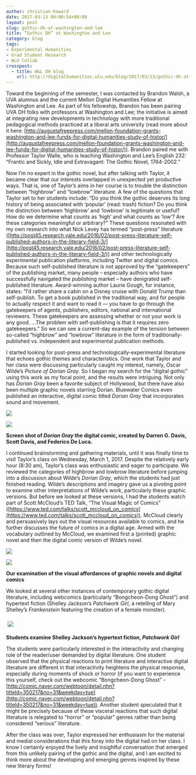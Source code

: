 ```yaml
---
author: christian-howard
date: 2017-03-13 09:00:54+00:00
layout: post
slug: gothic-dh-at-washington-and-lee
title: “Gothic DH” at Washington and Lee
category: blog
tags:
- Experimental Humanities
- Grad Student Research
- WLU Collab
crosspost:
  - title: W&L DH blog
    url: http://digitalhumanities.wlu.edu/blog/2017/03/13/gothic-dh-at-washington-and-lee/
---
```


Toward the beginning of the semester, I was contacted by Brandon Walsh, a UVA alumnus and the current Mellon Digital Humanities Fellow at Washington and Lee. As part of his fellowship, Brandon has been pairing UVA DH folks with professors at Washington and Lee; the initiative is aimed at integrating new developments in technology with more traditional pedagogical methods practiced at a liberal arts university (read more about it here: [http://augustafreepress.com/mellon-foundation-grants-washington-and-lee-funds-for-digital-humanities-study-of-histor/](http://augustafreepress.com/mellon-foundation-grants-washington-and-lee-funds-for-digital-humanities-study-of-histor/)). Brandon paired me with Professor Taylor Walle, who is teaching Washington and Lee’s English 232: “Frantic and Sickly, Idle and Extravagant: The Gothic Novel, 1764-2002.”

Now I’m no expert in the gothic novel, but after talking with Taylor, it became clear that our interests overlapped in unexpected yet productive ways. That is, one of Taylor’s aims in her course is to trouble the distinction between “highbrow” and “lowbrow” literature. A few of the questions that Taylor set to her students include: “Do you think the gothic deserves its long history of being associated with ‘popular’ (read: trash) fiction? Do you think the distinction between ‘highbrow’ and ‘lowbrow’ is legitimate or useful? How do we determine what counts as ‘high’ and what counts as ‘low’? Are these categories meaningful or arbitrary?” These questions resonated with my own research into what Nick Levey has termed “post-press” literature ([http://post45.research.yale.edu/2016/02/post-press-literature-self-published-authors-in-the-literary-field-3/](http://post45.research.yale.edu/2016/02/post-press-literature-self-published-authors-in-the-literary-field-3/)) and other technologically experimental publication platforms, including Twitter and digital comics. Because such self-published literature is not approved by the “gatekeepers” of the publishing market, many people – especially authors who have successfully navigated the publishing market – have denigrated self-published literature. Award-winning author Laurie Gough, for instance, states: “I’d rather share a cabin on a Disney cruise with Donald Trump than self-publish. To get a book published in the traditional way, and for people to actually respect it and want to read it &mdash; you have to go through the gatekeepers of agents, publishers, editors, national and international reviewers. These gatekeepers are assessing whether or not your work is any good. …The problem with self-publishing is that it requires zero gatekeepers.” So we can see a current-day example of the tension between so-called “highbrow” and “lowbrow” literature in the form of traditionally-published vs. independent and experimental publication methods.

I started looking for post-press and technologically-experimental literature that echoes gothic themes and characteristics. One work that Taylor and her class were discussing particularly caught my interest, namely, Oscar Wilde’s _Picture of Dorian Gray_. So I began my search for the “digital gothic” using this work as my focal point, and the results were intriguing. Not only has _Dorian Gray_ been a favorite subject of Hollywood, but there have also been multiple graphic novels starring Dorian. Bluewater Comics even published an interactive, digital comic titled _Dorian Gray_ that incorporates sound and movement.

![](http://static.scholarslab.org/wp-content/uploads/2017/03/2017-02-18-17.17.59-300x169.png)

![](http://static.scholarslab.org/wp-content/uploads/2017/03/2017-03-07-16.01.38-300x169.png)

**Screen shot of _Dorian Gray_ the digital comic, created by Darren G. Davis, Scott Davis, and Federico De Luca.**

I continued brainstorming and gathering materials, until it was finally time to visit Taylor’s class on Wednesday, March 1, 2017. Despite the relatively early hour (8:30 am), Taylor’s class was enthusiastic and eager to participate. We reviewed the categories of highbrow and lowbrow literature before jumping into a discussion about Wilde’s _Dorian Gray_, which the students had just finished reading. Wilde’s descriptions and imagery gave us a pivoting point to examine other interpretations of Wilde’s work, particularly these graphic versions. But before we looked at these versions, I had the students watch part of Scott McCloud’s TED Talk, “The Visual Magic of Comics” ([https://www.ted.com/talks/scott_mccloud_on_comics](https://www.ted.com/talks/scott_mccloud_on_comics)). McCloud clearly and persuasively lays out the visual resources available to comics, and he further discusses the future of comics in a digital age. Armed with the vocabulary outlined by McCloud, we examined first a (printed) graphic novel and then the digital comic version of Wilde’s novel.

![](http://static.scholarslab.org/wp-content/uploads/2017/03/2017-03-01-08.54.43-300x169.jpg)

![](http://static.scholarslab.org/wp-content/uploads/2017/03/2017-03-01-08.56.09-300x169.jpg)

**Our examination of the visual affordances of graphic novels and digital comics**

We looked at several other instances of contemporary gothic digital literature, including webcomics (particularly “Bongcheon-Dong Ghost”) and hypertext fiction (Shelley Jackson’s _Patchwork Girl_, a retelling of Mary Shelley’s _Frankenstein_ featuring the creation of a female monster).


###  ![](http://static.scholarslab.org/wp-content/uploads/2017/03/2017-03-01-09.42.21-300x169.jpg)


**Students examine Shelley Jackson’s hypertext fiction, _Patchwork Girl_**

The students were particularly interested in the interactivity and changing role of the reader/user demanded by digital literature. One student observed that the physical reactions to print literature and interactive digital literature are different in that interactivity heightens the physical response, especially during moments of shock or horror (if you want to experience this yourself, check out the webcomic “Bongcheon-Dong Ghost” - [http://comic.naver.com/webtoon/detail.nhn?titleId=350217&no=31&weekday=tue](http://comic.naver.com/webtoon/detail.nhn?titleId=350217&no=31&weekday=tue)). Another student speculated that it might be precisely because of these visceral reactions that such digital literature is relegated to “horror” or “popular” genres rather than being considered “serious” literature.

After the class was over, Taylor expressed her enthusiasm for the material and medial considerations that this foray into the digital had on her class. I know I certainly enjoyed the lively and insightful conversation that emerged from this unlikely pairing of the gothic and the digital, and I am excited to think more about the developing and emerging genres inspired by these new literary forms!
